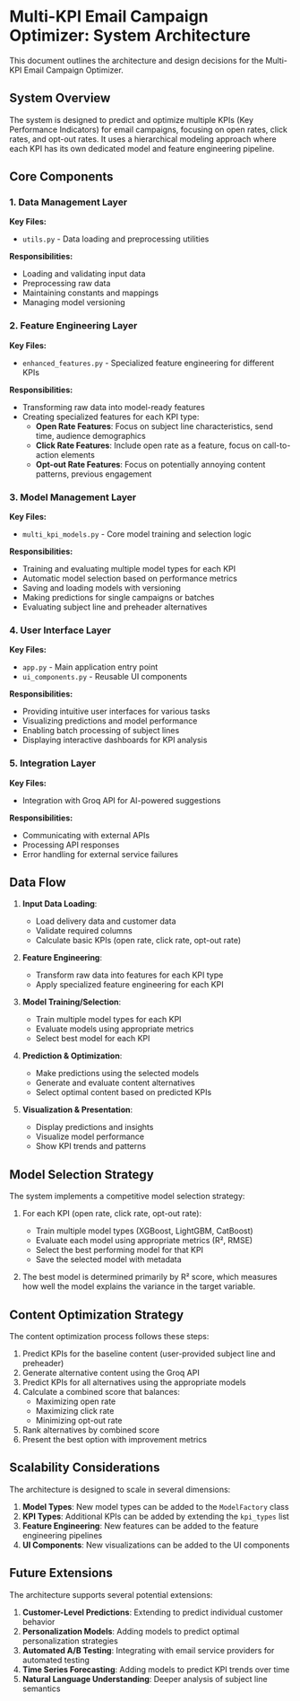 # Multi-KPI Email Campaign Optimizer: System Architecture

This document outlines the architecture and design decisions for the Multi-KPI Email Campaign Optimizer.

## System Overview

The system is designed to predict and optimize multiple KPIs (Key Performance Indicators) for email campaigns, focusing on open rates, click rates, and opt-out rates. It uses a hierarchical modeling approach where each KPI has its own dedicated model and feature engineering pipeline.

## Core Components

### 1. Data Management Layer

**Key Files:**
- `utils.py` - Data loading and preprocessing utilities

**Responsibilities:**
- Loading and validating input data
- Preprocessing raw data
- Maintaining constants and mappings
- Managing model versioning

### 2. Feature Engineering Layer

**Key Files:**
- `enhanced_features.py` - Specialized feature engineering for different KPIs

**Responsibilities:**
- Transforming raw data into model-ready features
- Creating specialized features for each KPI type:
  - **Open Rate Features**: Focus on subject line characteristics, send time, audience demographics
  - **Click Rate Features**: Include open rate as a feature, focus on call-to-action elements
  - **Opt-out Rate Features**: Focus on potentially annoying content patterns, previous engagement

### 3. Model Management Layer

**Key Files:**
- `multi_kpi_models.py` - Core model training and selection logic

**Responsibilities:**
- Training and evaluating multiple model types for each KPI
- Automatic model selection based on performance metrics
- Saving and loading models with versioning
- Making predictions for single campaigns or batches
- Evaluating subject line and preheader alternatives

### 4. User Interface Layer

**Key Files:**
- `app.py` - Main application entry point
- `ui_components.py` - Reusable UI components

**Responsibilities:**
- Providing intuitive user interfaces for various tasks
- Visualizing predictions and model performance
- Enabling batch processing of subject lines
- Displaying interactive dashboards for KPI analysis

### 5. Integration Layer

**Key Files:**
- Integration with Groq API for AI-powered suggestions

**Responsibilities:**
- Communicating with external APIs
- Processing API responses
- Error handling for external service failures

## Data Flow

1. **Input Data Loading**:
   - Load delivery data and customer data
   - Validate required columns
   - Calculate basic KPIs (open rate, click rate, opt-out rate)

2. **Feature Engineering**:
   - Transform raw data into features for each KPI type
   - Apply specialized feature engineering for each KPI

3. **Model Training/Selection**:
   - Train multiple model types for each KPI
   - Evaluate models using appropriate metrics
   - Select best model for each KPI

4. **Prediction & Optimization**:
   - Make predictions using the selected models
   - Generate and evaluate content alternatives
   - Select optimal content based on predicted KPIs

5. **Visualization & Presentation**:
   - Display predictions and insights
   - Visualize model performance
   - Show KPI trends and patterns

## Model Selection Strategy

The system implements a competitive model selection strategy:

1. For each KPI (open rate, click rate, opt-out rate):
   - Train multiple model types (XGBoost, LightGBM, CatBoost)
   - Evaluate each model using appropriate metrics (R², RMSE)
   - Select the best performing model for that KPI
   - Save the selected model with metadata

2. The best model is determined primarily by R² score, which measures how well the model explains the variance in the target variable.

## Content Optimization Strategy

The content optimization process follows these steps:

1. Predict KPIs for the baseline content (user-provided subject line and preheader)
2. Generate alternative content using the Groq API
3. Predict KPIs for all alternatives using the appropriate models
4. Calculate a combined score that balances:
   - Maximizing open rate
   - Maximizing click rate
   - Minimizing opt-out rate
5. Rank alternatives by combined score
6. Present the best option with improvement metrics

## Scalability Considerations

The architecture is designed to scale in several dimensions:

1. **Model Types**: New model types can be added to the `ModelFactory` class
2. **KPI Types**: Additional KPIs can be added by extending the `kpi_types` list
3. **Feature Engineering**: New features can be added to the feature engineering pipelines
4. **UI Components**: New visualizations can be added to the UI components

## Future Extensions

The architecture supports several potential extensions:

1. **Customer-Level Predictions**: Extending to predict individual customer behavior
2. **Personalization Models**: Adding models to predict optimal personalization strategies
3. **Automated A/B Testing**: Integrating with email service providers for automated testing
4. **Time Series Forecasting**: Adding models to predict KPI trends over time
5. **Natural Language Understanding**: Deeper analysis of subject line semantics